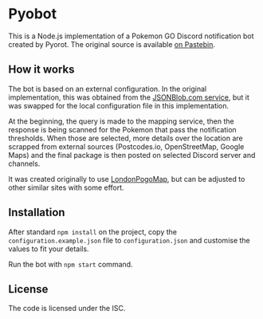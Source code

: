 Pyobot
======

This is a Node.js implementation of a Pokemon GO Discord notification bot created by Pyorot. The original source is available [on Pastebin](https://pastebin.com/nKdyRSty).

How it works
------------
The bot is based on an external configuration. In the original implementation, this was obtained from the [JSONBlob.com service](https://jsonblob.com/), but it was swapped for the local configuration file in this implementation.

At the beginning, the query is made to the mapping service, then the response is being scanned for the Pokemon that pass the notification thresholds. When those are selected, more details over the location are scrapped from external sources (Postcodes.io, OpenStreetMap, Google Maps) and the final package is then posted on selected Discord server and channels.

It was created originally to use [LondonPogoMap](https://londonpogomap.com/), but can be adjusted to other similar sites with some effort.

Installation
------------
After standard `npm install` on the project, copy the `configuration.example.json` file to `configuration.json` and customise the values to fit your details.

Run the bot with `npm start` command.

License
-------
The code is licensed under the ISC.